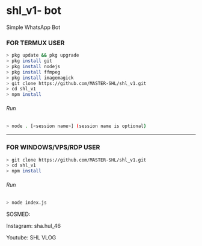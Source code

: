 # shl_v1- bot
Simple WhatsApp Bot

### FOR TERMUX USER
```bash
> pkg update && pkg upgrade
> pkg install git
> pkg install nodejs
> pkg install ffmpeg
> pkg install imagemagick
> git clone https://github.com/MASTER-SHL/shl_v1.git
> cd shl_v1
> npm install
```
###### Run
```bash
> node . [<session name>] (session name is optional)
```

---------

### FOR WINDOWS/VPS/RDP USER
```bash
> git clone https://github.com/MASTER-SHL/shl_v1.git
> cd shl_v1
> npm install
```
###### Run
```bash
> node index.js
```
 SOSMED:
 
 Instagram: sha.hul_46
 
 Youtube: SHL VLOG

